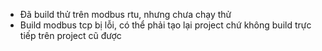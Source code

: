 - Đã build thử trên modbus rtu, nhưng chưa chạy thử
- Build modbus tcp bị lỗi, có thể phải tạo lại project chứ không build trực tiếp trên project cũ được
